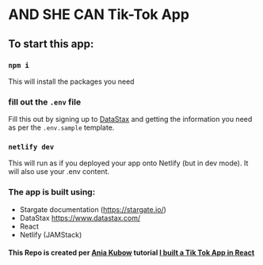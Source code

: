 # AND SHE CAN Tik-Tok App

## To start this app:

### `npm i`

This will install the packages you need

### fill out the `.env` file

Fill this out by signing up to [DataStax](www.datastax.com) and getting the information you need as per the `.env.sample` template.

### `netlify dev`

This will run as if you deployed your app onto Netlify (but in dev mode). It will also use your .env content.

### The app is built using:

- Stargate documentation (https://stargate.io/)
- DataStax https://www.datastax.com/
- React
- Netlify
  (JAMStack)

#### This Repo is created per [Ania Kubow](https://github.com/kubowania) tutorial [I built a Tik Tok App in React](https://youtu.be/IATOicvih5A)
